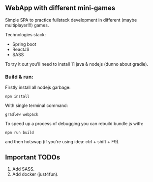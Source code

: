 ## WebApp with different mini-games

Simple SPA to practice fullstack development in different (maybe multiplayer!!!) games.

Technologies stack:
- Spring boot
- ReactJS
- SASS

To try it out you'll need to install 11 java & nodejs (dunno about gradle).

### Build & run:

Firstly install all nodejs garbage:

`npm install`

With single terminal command:

`gradlew webpack`

To speed up a process of debugging you can rebuild bundle.js with:

`npm run build`

and then hotswap (if you're using idea: ctrl + shift + F9).

## Important TODOs
1. Add SASS.
2. Add docker (just4fun).
